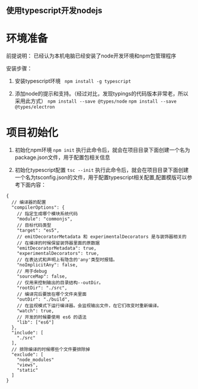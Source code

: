 使用typescript开发nodejs
-----------------------

# 环境准备
前提说明：
  已经认为本机电脑已经安装了node开发环境和npm包管理程序

安装步骤：
1. 安装typescript环境
`` npm install -g typescript``

3. 添加node的提示和支持。（经过对比，发现typings的代码版本非常老，所以采用此方式）
``npm install --save @types/node``
``npm install --save @types/electron``

# 项目初始化
1. 初始化npm环境
``npm init`` 
执行此命令后，就会在项目目录下面创建一个名为package.json文件，用于配置包相关信息

2. 初始化typescript配置
``tsc --init`` 
执行此命令后，就会在项目目录下面创建一个名为tsconfig.json的文件，用于配置typescript相关配置,配置模版可以参考下面内容：
````
{
  // 编译器的配置
  "compilerOptions": {
    // 指定生成哪个模块系统代码
    "module": "commonjs",
    // 目标代码类型
    "target": "es5",
    // emitDecoratorMetadata 和 experimentalDecorators 是与装饰器相关的
    // 在编译的时候保留装饰器里面的原数据
    "emitDecoratorMetadata": true,
    "experimentalDecorators": true,
    // 在表达式和声明上有隐含的'any'类型时报错。
    "noImplicitAny": false,
    // 用于debug
    "sourceMap": false,
    // 仅用来控制输出的目录结构--outDir。
    "rootDir": "./src",
    // 编译完后要放在哪个文件夹里面
    "outDir": "./build",
    // 在监视模式下运行编译器。会监视输出文件，在它们改变时重新编译。
    "watch": true,
    // 开发的时候要使用 es6 的语法
    "lib": ["es6"]
  },
  "include": [
    "./src"
  ],
  // 排除编译的时候哪些个文件要排除掉
  "exclude": [
    "node_modules"
    "views",
    "static"
  ]
}
````
